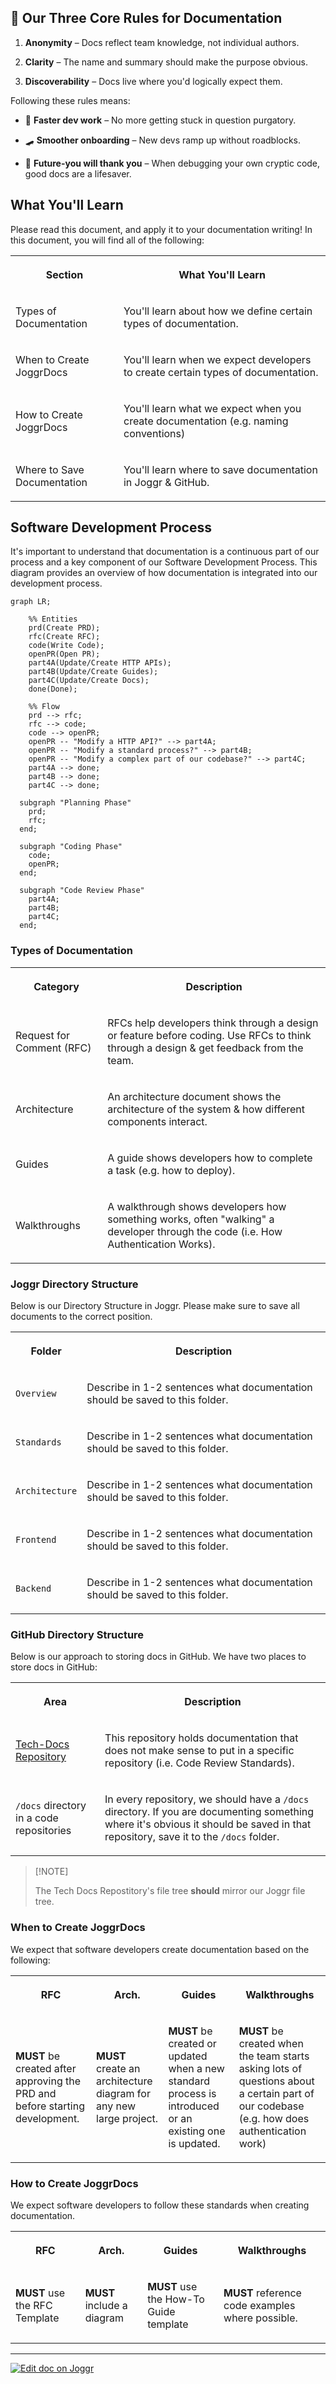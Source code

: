 <!--@@joggrdoc@@-->
<!-- @joggr:version(v2):end -->
<!-- @joggr:warning:start -->
<!-- 
  _   _   _    __        __     _      ____    _   _   ___   _   _    ____     _   _   _ 
 | | | | | |   \ \      / /    / \    |  _ \  | \ | | |_ _| | \ | |  / ___|   | | | | | |
 | | | | | |    \ \ /\ / /    / _ \   | |_) | |  \| |  | |  |  \| | | |  _    | | | | | |
 |_| |_| |_|     \ V  V /    / ___ \  |  _ <  | |\  |  | |  | |\  | | |_| |   |_| |_| |_|
 (_) (_) (_)      \_/\_/    /_/   \_\ |_| \_\ |_| \_| |___| |_| \_|  \____|   (_) (_) (_)
                                                              
This document is managed by Joggr. Editing this document could break Joggr's core features, i.e. our 
ability to auto-maintain this document. Please use the Joggr editor to edit this document 
(link at bottom of the page).
-->
<!-- @joggr:warning:end -->
## 📜 Our Three Core Rules for Documentation

1. **Anonymity** – Docs reflect team knowledge, not individual authors.

2. **Clarity** – The name and summary should make the purpose obvious.

3. **Discoverability** – Docs live where you'd logically expect them.

Following these rules means:

* 🚀 **Faster dev work** – No more getting stuck in question purgatory.

* 🛹 **Smoother onboarding** – New devs ramp up without roadblocks.

* 🔮 **Future-you will thank you** – When debugging your own cryptic code, good docs are a lifesaver.

## What You'll Learn

Please read this document, and apply it to your documentation writing! In this document, you will find all of the following:

<table class="dashdraft-table">
  <tbody>
    <tr class="dashdraft-table-row">
      <th class="dashdraft-table-header" colspan="1" rowspan="1">
        <p class="dashdraft-paragraph">Section</p>
      </th>
      <th class="dashdraft-table-header" colspan="1" rowspan="1">
        <p class="dashdraft-paragraph">What You'll Learn</p>
      </th>
    </tr>
    <tr class="dashdraft-table-row">
      <td class="dashdraft-table-cell" colspan="1" rowspan="1">
        <p class="dashdraft-paragraph">Types of Documentation</p>
      </td>
      <td class="dashdraft-table-cell" colspan="1" rowspan="1">
        <p class="dashdraft-paragraph">You'll learn about how we define certain types of documentation.</p>
      </td>
    </tr>
    <tr class="dashdraft-table-row">
      <td class="dashdraft-table-cell" colspan="1" rowspan="1">
        <p class="dashdraft-paragraph">When to Create JoggrDocs</p>
      </td>
      <td class="dashdraft-table-cell" colspan="1" rowspan="1">
        <p class="dashdraft-paragraph">You'll learn when we expect developers to create certain types of documentation.</p>
      </td>
    </tr>
    <tr class="dashdraft-table-row">
      <td class="dashdraft-table-cell" colspan="1" rowspan="1">
        <p class="dashdraft-paragraph">How to Create JoggrDocs</p>
      </td>
      <td class="dashdraft-table-cell" colspan="1" rowspan="1">
        <p class="dashdraft-paragraph">You'll learn what we expect when you create documentation (e.g. naming conventions)</p>
      </td>
    </tr>
    <tr class="dashdraft-table-row">
      <td class="dashdraft-table-cell" colspan="1" rowspan="1">
        <p class="dashdraft-paragraph">Where to Save Documentation</p>
      </td>
      <td class="dashdraft-table-cell" colspan="1" rowspan="1">
        <p class="dashdraft-paragraph">You'll learn where to save documentation in Joggr &#x26; GitHub.</p>
      </td>
    </tr>
  </tbody>
</table>

## Software Development Process

It's important to understand that documentation is a continuous part of our process and a key component of our Software Development Process. This diagram provides an overview of how documentation is integrated into our development process.

```mermaid
graph LR;

    %% Entities
    prd(Create PRD);
    rfc(Create RFC);
    code(Write Code);
    openPR(Open PR);
    part4A(Update/Create HTTP APIs);
    part4B(Update/Create Guides);
    part4C(Update/Create Docs);
    done(Done);

    %% Flow
    prd --> rfc;
    rfc --> code;
    code --> openPR;
    openPR -- "Modify a HTTP API?" --> part4A;
    openPR -- "Modify a standard process?" --> part4B;
    openPR -- "Modify a complex part of our codebase?" --> part4C;
    part4A --> done;
    part4B --> done;
    part4C --> done;

  subgraph "Planning Phase"
    prd;
    rfc;
  end;

  subgraph "Coding Phase"
    code;
    openPR;
  end;

  subgraph "Code Review Phase"
    part4A;
    part4B;
    part4C;
  end;
```

### Types of Documentation

<table class="dashdraft-table">
  <tbody>
    <tr class="dashdraft-table-row">
      <th class="dashdraft-table-header" colspan="1" rowspan="1">
        <p class="dashdraft-paragraph">Category</p>
      </th>
      <th class="dashdraft-table-header" colspan="1" rowspan="1">
        <p class="dashdraft-paragraph">Description</p>
      </th>
    </tr>
    <tr class="dashdraft-table-row">
      <td class="dashdraft-table-cell" colspan="1" rowspan="1">
        <p class="dashdraft-paragraph">Request for Comment (RFC)</p>
      </td>
      <td class="dashdraft-table-cell" colspan="1" rowspan="1">
        <p class="dashdraft-paragraph">RFCs help developers think through a design or feature before coding. Use RFCs to think through a design &#x26; get feedback from the team.</p>
      </td>
    </tr>
    <tr class="dashdraft-table-row">
      <td class="dashdraft-table-cell" colspan="1" rowspan="1">
        <p class="dashdraft-paragraph">Architecture</p>
      </td>
      <td class="dashdraft-table-cell" colspan="1" rowspan="1">
        <p class="dashdraft-paragraph">An architecture document shows the architecture of the system &#x26; how different components interact.</p>
      </td>
    </tr>
    <tr class="dashdraft-table-row">
      <td class="dashdraft-table-cell" colspan="1" rowspan="1">
        <p class="dashdraft-paragraph">Guides</p>
      </td>
      <td class="dashdraft-table-cell" colspan="1" rowspan="1">
        <p class="dashdraft-paragraph">A guide shows developers how to complete a task (e.g. how to deploy).</p>
      </td>
    </tr>
    <tr class="dashdraft-table-row">
      <td class="dashdraft-table-cell" colspan="1" rowspan="1">
        <p class="dashdraft-paragraph">Walkthroughs</p>
      </td>
      <td class="dashdraft-table-cell" colspan="1" rowspan="1">
        <p class="dashdraft-paragraph">A walkthrough shows developers how something works, often "walking" a developer through the code (i.e. How Authentication Works).</p>
      </td>
    </tr>
  </tbody>
</table>

### Joggr Directory Structure

Below is our Directory Structure in Joggr. Please make sure to save all documents to the correct position.

<table class="dashdraft-table">
  <tbody>
    <tr class="dashdraft-table-row">
      <th class="dashdraft-table-header" colspan="1" rowspan="1">
        <p class="dashdraft-paragraph">Folder</p>
      </th>
      <th class="dashdraft-table-header" colspan="1" rowspan="1">
        <p class="dashdraft-paragraph">Description</p>
      </th>
    </tr>
    <tr class="dashdraft-table-row">
      <td class="dashdraft-table-cell" colspan="1" rowspan="1">
        <p class="dashdraft-paragraph"><code class="dashdraft-code-inline">Overview</code></p>
      </td>
      <td class="dashdraft-table-cell" colspan="1" rowspan="1">
        <p class="dashdraft-paragraph">Describe in 1-2 sentences what documentation should be saved to this folder.</p>
      </td>
    </tr>
    <tr class="dashdraft-table-row">
      <td class="dashdraft-table-cell" colspan="1" rowspan="1">
        <p class="dashdraft-paragraph"><code class="dashdraft-code-inline">Standards</code></p>
      </td>
      <td class="dashdraft-table-cell" colspan="1" rowspan="1">
        <p class="dashdraft-paragraph">Describe in 1-2 sentences what documentation should be saved to this folder.</p>
      </td>
    </tr>
    <tr class="dashdraft-table-row">
      <td class="dashdraft-table-cell" colspan="1" rowspan="1">
        <p class="dashdraft-paragraph"><code class="dashdraft-code-inline">Architecture</code></p>
      </td>
      <td class="dashdraft-table-cell" colspan="1" rowspan="1">
        <p class="dashdraft-paragraph">Describe in 1-2 sentences what documentation should be saved to this folder.</p>
      </td>
    </tr>
    <tr class="dashdraft-table-row">
      <td class="dashdraft-table-cell" colspan="1" rowspan="1">
        <p class="dashdraft-paragraph"><code class="dashdraft-code-inline">Frontend</code></p>
      </td>
      <td class="dashdraft-table-cell" colspan="1" rowspan="1">
        <p class="dashdraft-paragraph">Describe in 1-2 sentences what documentation should be saved to this folder.</p>
      </td>
    </tr>
    <tr class="dashdraft-table-row">
      <td class="dashdraft-table-cell" colspan="1" rowspan="1">
        <p class="dashdraft-paragraph"><code class="dashdraft-code-inline">Backend</code></p>
      </td>
      <td class="dashdraft-table-cell" colspan="1" rowspan="1">
        <p class="dashdraft-paragraph">Describe in 1-2 sentences what documentation should be saved to this folder.</p>
      </td>
    </tr>
  </tbody>
</table>

### GitHub Directory Structure

Below is our approach to storing docs in GitHub. We have two places to store docs in GitHub:

<table class="dashdraft-table">
  <tbody>
    <tr class="dashdraft-table-row">
      <th class="dashdraft-table-header" colspan="1" rowspan="1">
        <p class="dashdraft-paragraph">Area</p>
      </th>
      <th class="dashdraft-table-header" colspan="1" rowspan="1">
        <p class="dashdraft-paragraph">Description</p>
      </th>
    </tr>
    <tr class="dashdraft-table-row">
      <td class="dashdraft-table-cell" colspan="1" rowspan="1">
        <p class="dashdraft-paragraph"><a target="_blank" rel="noopener noreferrer" class="dashdraft-link" href="github.com">Tech-Docs Repository</a></p>
      </td>
      <td class="dashdraft-table-cell" colspan="1" rowspan="1">
        <p class="dashdraft-paragraph">This repository holds documentation that does not make sense to put in a specific repository (i.e. Code Review Standards).</p>
      </td>
    </tr>
    <tr class="dashdraft-table-row">
      <td class="dashdraft-table-cell" colspan="1" rowspan="1">
        <p class="dashdraft-paragraph"><code class="dashdraft-code-inline">/docs</code> directory in a code repositories</p>
      </td>
      <td class="dashdraft-table-cell" colspan="1" rowspan="1">
        <p class="dashdraft-paragraph">In every repository, we should have a <code class="dashdraft-code-inline">/docs</code> directory. If you are documenting something where it's obvious it should be saved in that repository, save it to the <code class="dashdraft-code-inline">/docs</code> folder.</p>
      </td>
    </tr>
  </tbody>
</table>

> \[!NOTE]
>
> The Tech Docs Repostitory's file tree **should** mirror our Joggr file tree.

### When to Create JoggrDocs

We expect that software developers create documentation based on the following:

<table class="dashdraft-table">
  <tbody>
    <tr class="dashdraft-table-row">
      <th class="dashdraft-table-header" colspan="1" rowspan="1">
        <p class="dashdraft-paragraph">RFC</p>
      </th>
      <th class="dashdraft-table-header" colspan="1" rowspan="1">
        <p class="dashdraft-paragraph">Arch.</p>
      </th>
      <th class="dashdraft-table-header" colspan="1" rowspan="1">
        <p class="dashdraft-paragraph">Guides</p>
      </th>
      <th class="dashdraft-table-header" colspan="1" rowspan="1">
        <p class="dashdraft-paragraph">Walkthroughs</p>
      </th>
    </tr>
    <tr class="dashdraft-table-row">
      <td class="dashdraft-table-cell" colspan="1" rowspan="1">
        <p class="dashdraft-paragraph"><strong class="dashdraft-bold">MUST</strong> be created after approving the PRD and before starting development.</p>
      </td>
      <td class="dashdraft-table-cell" colspan="1" rowspan="1">
        <p class="dashdraft-paragraph"><strong class="dashdraft-bold">MUST</strong> create an architecture diagram for any new large project.</p>
      </td>
      <td class="dashdraft-table-cell" colspan="1" rowspan="1">
        <p class="dashdraft-paragraph"><strong class="dashdraft-bold">MUST</strong> be created or updated when a new standard process is introduced or an existing one is updated.</p>
      </td>
      <td class="dashdraft-table-cell" colspan="1" rowspan="1">
        <p class="dashdraft-paragraph"><strong class="dashdraft-bold">MUST</strong> be created when the team starts asking lots of questions about a certain part of our codebase (e.g. how does authentication work)</p>
      </td>
    </tr>
  </tbody>
</table>

### How to Create JoggrDocs

We expect software developers to follow these standards when creating documentation.

<table class="dashdraft-table">
  <tbody>
    <tr class="dashdraft-table-row">
      <th class="dashdraft-table-header" colspan="1" rowspan="1">
        <p class="dashdraft-paragraph">RFC</p>
      </th>
      <th class="dashdraft-table-header" colspan="1" rowspan="1">
        <p class="dashdraft-paragraph">Arch.</p>
      </th>
      <th class="dashdraft-table-header" colspan="1" rowspan="1">
        <p class="dashdraft-paragraph">Guides</p>
      </th>
      <th class="dashdraft-table-header" colspan="1" rowspan="1">
        <p class="dashdraft-paragraph">Walkthroughs</p>
      </th>
    </tr>
    <tr class="dashdraft-table-row">
      <td class="dashdraft-table-cell" colspan="1" rowspan="1">
        <p class="dashdraft-paragraph"><strong class="dashdraft-bold">MUST</strong> use the RFC Template</p>
      </td>
      <td class="dashdraft-table-cell" colspan="1" rowspan="1">
        <p class="dashdraft-paragraph"><strong class="dashdraft-bold">MUST </strong>include a diagram</p>
      </td>
      <td class="dashdraft-table-cell" colspan="1" rowspan="1">
        <p class="dashdraft-paragraph"><strong class="dashdraft-bold">MUST</strong> use the How-To Guide template</p>
      </td>
      <td class="dashdraft-table-cell" colspan="1" rowspan="1">
        <p class="dashdraft-paragraph"><strong class="dashdraft-bold">MUST </strong>reference code examples where possible.</p>
      </td>
    </tr>
  </tbody>
</table>

<!-- @joggr:editLink(284ccfba-f508-4d64-aaf4-cef948ae6e58):start -->
---
<a href="https://app.joggr.io/app/documents/284ccfba-f508-4d64-aaf4-cef948ae6e58/edit">
  <img src="https://cdn.joggr.io/assets/static/badges/joggr-document-edit.svg?did=284ccfba-f508-4d64-aaf4-cef948ae6e58" alt="Edit doc on Joggr" />
</a>
<!-- @joggr:editLink(284ccfba-f508-4d64-aaf4-cef948ae6e58):end -->
